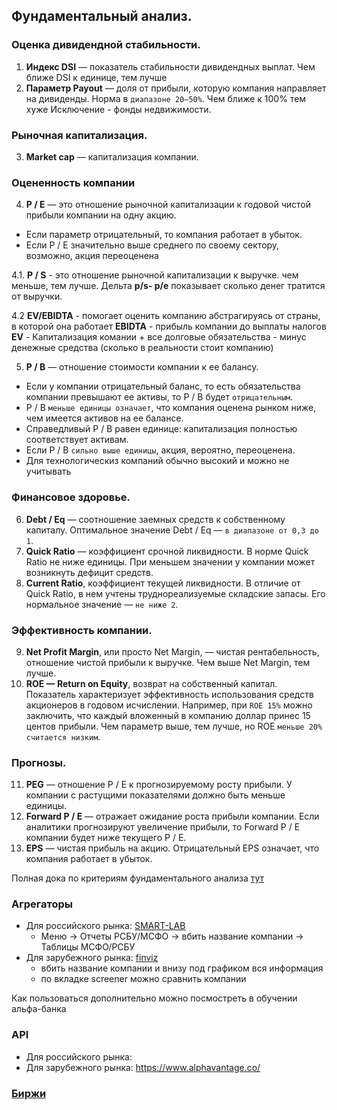 ## Фундаментальный анализ.

### Оценка дивидендной стабильности. 
1. **Индекс DSI** — показатель стабильности дивидендных выплат. Чем ближе DSI к единице, тем лучше
2. **Параметр Payout** — доля от прибыли, которую компания направляет на дивиденды. Норма в `диапазоне 20—50%`. Чем ближе к 100% тем хуже
Исключение - фонды недвижимости.

### Рыночная капитализация.
3. **Market cap** — капитализация компании.

### Оцененность компании
4. **P / E** — это отношение рыночной капитализации к годовой чистой прибыли компании на одну акцию. 
 - Если параметр отрицательный, то компания работает в убыток. 
 - Если P / E значительно выше среднего по своему сектору, возможно, акция переоценена

4.1. **P / S** - это отношение рыночной капитализации к выручке. чем меньше, тем лучше. Дельта **p/s- p/e** показывает сколько денег тратится от выручки.

4.2 **EV/EBIDTA** - помогает оценить компанию абстрагируясь от страны, в которой она работает
    **EBIDTA** - прибыль компании до выплаты налогов
    **EV** - Капитализация комании + все долговые обязательства - минус денежные средства (сколько в реальности стоит компанию)

5. **P / B** — отношение стоимости компании к ее балансу. 
 - Если у компании отрицательный баланс, то есть обязательства компании превышают ее активы, то P / B будет `отрицательным`. 
 - P / B `меньше единицы означает`, что компания оценена рынком ниже, чем имеется активов на ее балансе. 
 - Справедливый P / B равен единице: капитализация полностью соответствует активам. 
 - Если P / B `сильно выше единицы`, акция, вероятно, переоценена.
 - Для технологическиз компаний обычно высокий и можно не учитывать

### Финансовое здоровье.
6. **Debt / Eq** — соотношение заемных средств к собственному капиталу. Оптимальное значение Debt / Eq — `в диапазоне от 0,3 до 1`.
7. **Quick Ratio** — коэффициент срочной ликвидности. В норме Quick Ratio не ниже единицы. При меньшем значении у компании может возникнуть дефицит средств.
8. **Current Ratio**, коэффициент текущей ликвидности. В отличие от Quick Ratio, в нем учтены труднореализуемые складские запасы. Его нормальное значение — `не ниже 2`.

### Эффективность компании.
9. **Net Profit Margin**, или просто Net Margin, — чистая рентабельность, отношение чистой прибыли к выручке. Чем выше Net Margin, тем лучше.
10. **ROE — Return on Equity**, возврат на собственный капитал. Показатель характеризует эффективность использования средств акционеров в годовом исчислении. Например, при `ROE 15%` можно заключить, что каждый вложенный в компанию доллар принес 15 центов прибыли. Чем параметр выше, тем лучше, но ROE `меньше 20% считается низким`.

### Прогнозы.
11. **PEG** — отношение P / E к прогнозируемому росту прибыли. У компании с растущими показателями должно быть меньше единицы.
12. **Forward P / E** — отражает ожидание роста прибыли компании. Если аналитики прогнозируют увеличение прибыли, то Forward P / E компании будет ниже текущего P / E.
13. **EPS** — чистая прибыль на акцию. Отрицательный EPS означает, что компания работает в убыток.

Полная дока по критериям фундаментального анализа [тут](https://journal-tinkoff-ru.turbopages.org/journal.tinkoff.ru/s/analiz-emitenta/)

### Агрегаторы
- Для российского рынка: [SMART-LAB](https://smart-lab.ru/q/shares_fundamental3/)
  - Меню -> Отчеты РСБУ/МСФО -> вбить название компании -> Таблицы МСФО/РСБУ
- Для зарубежного рынка: [finviz](https://finviz.com/)
  - вбить название компании и внизу под графиком вся информация
  - по вкладке screener можно сравнить компании

Как пользоваться дополнительно можно посмостреть в обучении альфа-банка

### API
- Для российского рынка: 
- Для зарубежного рынка: https://www.alphavantage.co/

### [Биржи](https://rustemusmanov.ru/krupnejshie-birzhi-mira-skolko-aktsij-torguetsya-v-mire-i-v-rossii/)
